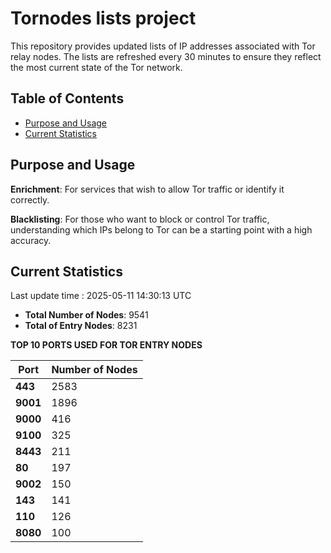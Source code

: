 # Tornodes lists project

This repository provides updated lists of IP addresses associated with Tor relay nodes. The lists are refreshed every 30 minutes to ensure they reflect the most current state of the Tor network.

## Table of Contents

- [Purpose and Usage](#purpose-and-usage)
- [Current Statistics](#current-statistics)


## Purpose and Usage

**Enrichment**: For services that wish to allow Tor traffic or identify it correctly.

**Blacklisting**: For those who want to block or control Tor traffic, understanding which IPs belong to Tor can be a starting point with a high accuracy.

## Current Statistics

Last update time : 2025-05-11 14:30:13 UTC

- **Total Number of Nodes**: 9541
- **Total of Entry Nodes**: 8231

**TOP 10 PORTS USED FOR TOR ENTRY NODES**

| **Port** | **Number of Nodes** |
|------|-----------------|
| **443**   | 2583  |
| **9001**   | 1896  |
| **9000**   | 416  |
| **9100**   | 325  |
| **8443**   | 211  |
| **80**   | 197  |
| **9002**   | 150  |
| **143**   | 141  |
| **110**   | 126  |
| **8080**   | 100  |

